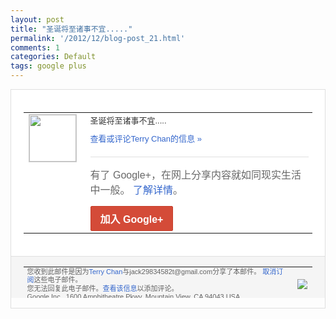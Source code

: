 ```yaml
---
layout: post
title: "圣诞将至诸事不宜....."
permalink: '/2012/12/blog-post_21.html'
comments: 1
categories: Default
tags: google plus
---
```

<!-- X-Notifications: 1:462bb869d0000000 -->

<div style="border:solid 1px #dfdfdf;color:#686868;font:13px Arial"><div style="background-color:#fff;padding:20px;"><table cellpadding="0" cellspacing="0"><tr><td style="padding-right:15px;vertical-align:top"><a href="https://plus.google.com/_/notifications/emlink?emr=14900066512970582018&amp;emid=COiZhprZq7QCFSRwTAodLVoAAA&amp;path=%2F108643996575278738906&amp;dt=1356099739555&amp;uob=8"><img height="75" src="https://lh3.googleusercontent.com/-KKRGTyJ5Bl0/AAAAAAAAAAI/AAAAAAAAtnY/R4QEWIp3Ur0/s75-c-k-a/photo.jpg" style="border:solid 1px #cccccc;" width="75"/></a></td><td style="width:578px;color:#333;font:13px Arial;vertical-align:top"><div style="padding-bottom:10px">圣诞将至诸事不宜.....</div><a href="https://plus.google.com/_/notifications/emlink?emr=14900066512970582018&amp;emid=COiZhprZq7QCFSRwTAodLVoAAA&amp;path=%2F108643996575278738906%2Fposts%2FKajSWLQpKxK%3Fgpinv%3DAMIXal9UHX7uTgKLjeEDSm5-2vSGuvctvMuIymPBIkAGeyxZ5j9Hb9kg62vu-JwmgDVBH7AN5qWnH7BObuZnZAeEYbHywyX27DMzIVlkZ71F9AWnphoggxQ&amp;dt=1356099739555&amp;uob=8" style="color:#3366CC;text-decoration:none">查看或评论Terry Chan的信息 »</a><div style="margin-top:20px;border-top:solid 1px #dfdfdf"><div style="padding:15px 0;color:#686868;font:16px Arial">有了 Google+，在网上分享内容就如同现实生活中一般。 <a href="http://www.google.com/+/learnmore/" style="color:#3366CC;text-decoration:none">了解详情</a>。</div><a href="https://plus.google.com/_/notifications/emlink?emr=14900066512970582018&amp;emid=COiZhprZq7QCFSRwTAodLVoAAA&amp;path=%2F%3Fgpinv%3DAMIXal9UHX7uTgKLjeEDSm5-2vSGuvctvMuIymPBIkAGeyxZ5j9Hb9kg62vu-JwmgDVBH7AN5qWnH7BObuZnZAeEYbHywyX27DMzIVlkZ71F9AWnphoggxQ&amp;dt=1356099739555&amp;uob=8" style="display:inline-block;padding:7px 15px;background-color:#d44b38; color:#fff;font-size:16px; font-weight:bold;border-radius:2px;-webkit-border-radius:2px; -moz-border-radius:2px;border:solid 1px #c43b28; white-space:nowrap;text-decoration:none">加入 Google+</a></div></td></tr></table></div><div style="border-top:solid 1px #dfdfdf;padding:0 20px; background-color:#f5f5f5"><table cellpadding="0" cellspacing="0" style="height:50px"><tbody><tr><td style="vertical-align:middle;width:100%; color:#636363;font:11px Arial; line-height:120%">您收到此邮件是因为<a href="https://plus.google.com/_/notifications/emlink?emr=14900066512970582018&amp;emid=COiZhprZq7QCFSRwTAodLVoAAA&amp;path=%2F108643996575278738906%3Fgpinv%3DAMIXal9UHX7uTgKLjeEDSm5-2vSGuvctvMuIymPBIkAGeyxZ5j9Hb9kg62vu-JwmgDVBH7AN5qWnH7BObuZnZAeEYbHywyX27DMzIVlkZ71F9AWnphoggxQ&amp;dt=1356099739555&amp;uob=8" style="color:#3366CC;text-decoration:none">Terry Chan</a>与jack29834582t@gmail.com分享了本邮件。 <a href="https://plus.google.com/_/notifications/emlink?emr=14900066512970582018&amp;emid=COiZhprZq7QCFSRwTAodLVoAAA&amp;path=%2F_%2Fnonplus%2Femailsettings%3Fgpinv%3DAMIXal9UHX7uTgKLjeEDSm5-2vSGuvctvMuIymPBIkAGeyxZ5j9Hb9kg62vu-JwmgDVBH7AN5qWnH7BObuZnZAeEYbHywyX27DMzIVlkZ71F9AWnphoggxQ%26est%3DADH5u8XRS-nMoLvqq_zN2Wcgrh5tfVgWuTNNkRMJE-lERCVf7GsclrqemgsIpZ2mUS2QIYxxTRwYvcvQBQO63HN21CJaPaVCiCM8kZmZi_SbOFmFbvSVWFknH6_aLDSVkyYACXrIjjQvNabuFgpKcza4h1U7Q01pbg&amp;dt=1356099739555&amp;uob=8" style="color:#3366CC;text-decoration:none">取消订阅</a>这些电子邮件。<br/>您无法回复此电子邮件。<a href="https://plus.google.com/_/notifications/emlink?emr=14900066512970582018&amp;emid=COiZhprZq7QCFSRwTAodLVoAAA&amp;path=%2F108643996575278738906%2Fposts%2FKajSWLQpKxK%3Fgpinv%3DAMIXal9UHX7uTgKLjeEDSm5-2vSGuvctvMuIymPBIkAGeyxZ5j9Hb9kg62vu-JwmgDVBH7AN5qWnH7BObuZnZAeEYbHywyX27DMzIVlkZ71F9AWnphoggxQ&amp;dt=1356099739555&amp;uob=8" style="color:#3366CC;text-decoration:none">查看该信息</a>以添加评论。<br/>Google Inc., 1600 Amphitheatre Pkwy, Mountain View, CA 94043 USA<br/></td><td><img src="https://ssl.gstatic.com/s2/oz/images/notifications/logo/google-plus-6617a72bb36cc548861652780c9e6ff1.png"/></td></tr></tbody></table></div></div>